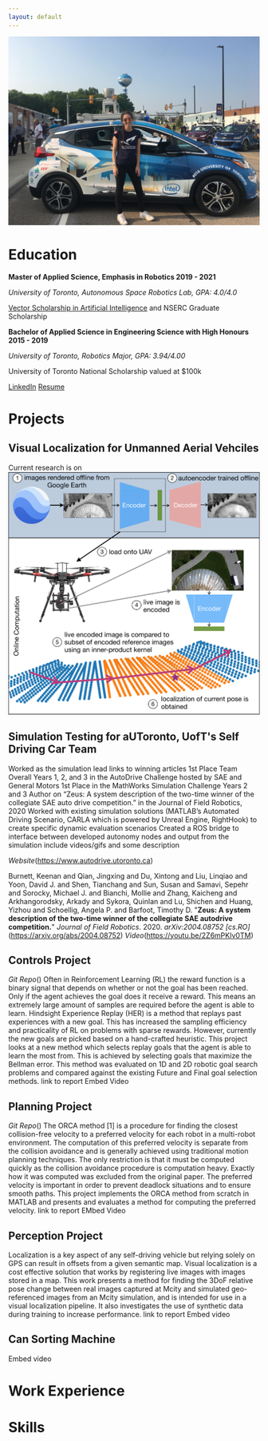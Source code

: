 ```yaml
---
layout: default
---
```


![Me Car Pic](assests_/imgs/car_pic.JPG)

# Education
**Master of Applied Science, Emphasis in Robotics						2019 - 2021**

_University of Toronto, Autonomous Space Robotics Lab, GPA: 4.0/4.0_

[Vector Scholarship in Artificial Intelligence](https://news.engineering.utoronto.ca/five-u-of-t-engineering-students-recognized-with-vector-institute-scholarships-in-ai/) and NSERC Graduate Scholarship

**Bachelor of Applied Science in Engineering Science with High Honours			2015 - 2019**

_University of Toronto, Robotics Major, GPA: 3.94/4.00_

University of Toronto National Scholarship valued at $100k

[LinkedIn](https://www.linkedin.com/in/mollie-bianchi-4963371a5/)
[Resume]()

# Projects

## Visual Localization for Unmanned Aerial Vehciles
Current research is on 
![Overall Pic](assests_/imgs/overallfig3.png)

## Simulation Testing for aUToronto, UofT's Self Driving Car Team
Worked as the simulation lead
links to winning articles
1st Place Team Overall Years 1, 2, and 3 in the AutoDrive Challenge hosted by SAE and General Motors
1st Place in the MathWorks Simulation Challenge Years 2 and 3
Author on “Zeus: A system description of the two-time winner of the collegiate SAE auto drive competition.” in the Journal of Field Robotics, 2020
Worked with existing simulation solutions (MATLAB’s Automated Driving Scenario, CARLA which is powered by Unreal Engine, RightHook) to create specific dynamic evaluation scenarios 
Created a ROS bridge to interface between developed autonomy nodes and output from the simulation
include videos/gifs and some description

_Website_(https://www.autodrive.utoronto.ca)

Burnett, Keenan and Qian, Jingxing and Du, Xintong and Liu, Linqiao and Yoon, David J. and Shen, Tianchang and Sun, Susan and Samavi, Sepehr and Sorocky, Michael J. and Bianchi, Mollie and Zhang, Kaicheng and Arkhangorodsky, Arkady and Sykora, Quinlan and Lu, Shichen and Huang, Yizhou and Schoellig, Angela P. and Barfoot, Timothy D. "**Zeus: A system description of the two-time winner of the collegiate SAE autodrive competition.**" _Journal of Field Robotics_. 2020.  _arXiv:2004.08752 [cs.RO]_(https://arxiv.org/abs/2004.08752) _Video_(https://youtu.be/2Z6mPKIv0TM)



## Controls Project
_Git Repo_()
Often in Reinforcement Learning (RL) the reward function is a binary signal that depends on whether or not the goal has been reached. Only if the agent achieves the goal does it receive a reward. This means an extremely large amount of samples are required before the agent is able to learn. Hindsight Experience Replay (HER) is a method that replays past experiences with a new goal. This has increased the sampling efficiency and practicality of RL on problems with sparse rewards. However, currently the new goals are picked based on a hand-crafted heuristic. This project looks at a new method which selects replay goals that the agent is able to learn the most from. This is achieved by selecting goals that maximize the Bellman error. This method was evaluated on 1D and 2D robotic goal search problems and compared against the existing Future and Final goal selection methods.
link to report
Embed Video

## Planning Project
_Git Repo_()
The ORCA method [1] is a procedure for finding the closest collision-free velocity to a preferred velocity for each robot in a multi-robot environment. The computation of this preferred velocity is separate from the collision avoidance and is generally achieved using traditional motion planning techniques. The only restriction is that it must be computed quickly as the collision avoidance procedure is computation heavy. Exactly how it was computed was excluded from the original paper. The preferred velocity is important in order to prevent deadlock situations and to ensure smooth paths. This project implements the ORCA method from scratch in MATLAB and presents and evaluates a method for computing the preferred velocity.
link to report
EMbed Video

## Perception Project
Localization is a key aspect of any self-driving vehicle but relying solely on GPS can result in offsets from a given semantic map. Visual localization is a cost effective solution that works by registering live images with images stored in a map. This work presents a method for finding the 3DoF relative pose change between real images captured at Mcity and simulated geo-referenced images from an Mcity simulation, and is intended for use in a visual localization pipeline. It also investigates the use of synthetic data during training to increase performance.
link to report
Embed video

## Can Sorting Machine
Embed video

# Work Experience

# Skills


